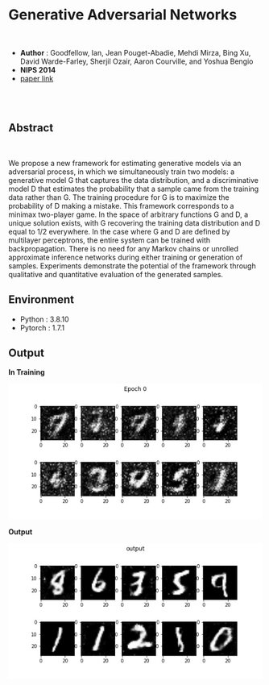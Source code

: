 # Generative Adversarial Networks

<br>

- **Author** : Goodfellow, Ian, Jean Pouget-Abadie, Mehdi Mirza, Bing Xu, David Warde-Farley, Sherjil Ozair, Aaron Courville, and Yoshua Bengio
- **NIPS 2014**
- [paper link](https://arxiv.org/abs/1406.2661)

<br>

<br>

## Abstract

<br>

We propose a new framework for estimating generative models via an adversarial process, in which we simultaneously train two models: a generative model G that captures the data distribution, and a discriminative model D that estimates the probability that a sample came from the training data rather than G. The training procedure for G is to maximize the probability of D making a mistake. This framework corresponds to a minimax two-player game. In the space of arbitrary functions G and D, a unique solution exists, with G recovering the training data distribution and D equal to 1/2 everywhere. In the case where G and D are defined by multilayer perceptrons, the entire system can be trained with backpropagation. There is no need for any Markov chains or unrolled approximate inference networks during either training or generation of samples. Experiments demonstrate the potential of the framework through qualitative and quantitative evaluation of the generated samples.



## Environment



- Python : 3.8.10
- Pytorch : 1.7.1



## Output



**In Training**

![GAN_output](./GAN_training.gif) 



**Output**

![GAN_output](./GAN_output.jpg)
